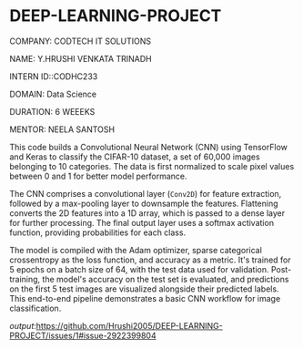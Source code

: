 # DEEP-LEARNING-PROJECT
COMPANY: CODTECH IT SOLUTIONS

NAME: Y.HRUSHI VENKATA TRINADH

INTERN ID::CODHC233

DOMAIN: Data Science

DURATION: 6 WEEEKS

MENTOR: NEELA SANTOSH

This code builds a Convolutional Neural Network (CNN) using TensorFlow and Keras to classify the CIFAR-10 dataset, a set of 60,000 images belonging to 10 categories. The data is first normalized to scale pixel values between 0 and 1 for better model performance. 

The CNN comprises a convolutional layer (`Conv2D`) for feature extraction, followed by a max-pooling layer to downsample the features. Flattening converts the 2D features into a 1D array, which is passed to a dense layer for further processing. The final output layer uses a softmax activation function, providing probabilities for each class.

The model is compiled with the Adam optimizer, sparse categorical crossentropy as the loss function, and accuracy as a metric. It's trained for 5 epochs on a batch size of 64, with the test data used for validation. Post-training, the model's accuracy on the test set is evaluated, and predictions on the first 5 test images are visualized alongside their predicted labels. This end-to-end pipeline demonstrates a basic CNN workflow for image classification.

*output*:https://github.com/Hrushi2005/DEEP-LEARNING-PROJECT/issues/1#issue-2922399804

